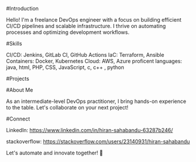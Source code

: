 #Introduction

Hello! I'm a freelance DevOps engineer with a focus on building efficient CI/CD pipelines and scalable infrastructure. I thrive on automating processes and optimizing development workflows.

#Skills

CI/CD: Jenkins, GitLab CI, GitHub Actions
IaC: Terraform, Ansible
Containers: Docker, Kubernetes
Cloud: AWS, Azure
proficent languages: java, html, PHP, CSS, JavaScript, c, c++ , python

#Projects



#About Me

As an intermediate-level DevOps practitioner, I bring hands-on experience to the table. Let's collaborate on your next project!

#Connect

LinkedIn: https://www.linkedin.com/in/hiran-sahabandu-63287b246/

stackoverflow: https://stackoverflow.com/users/23140931/hiran-sahabandu



Let's automate and innovate together! 🚀
